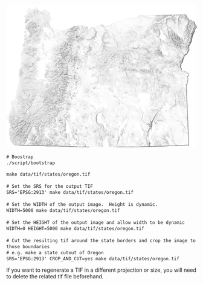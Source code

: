 ![](/static/preview.png)

``` shell
# Boostrap
./script/bootstrap
```

``` shell
make data/tif/states/oregon.tif

# Set the SRS for the output TIF
SRS='EPSG:2913' make data/tif/states/oregon.tif

# Set the WIDTH of the output image.  Height is dynamic.
WIDTH=5000 make data/tif/states/oregon.tif

# Set the HEIGHT of the output image and allow width to be dynamic
WIDTH=0 HEIGHT=5000 make data/tif/states/oregon.tif

# Cut the resulting tif around the state borders and crop the image to those boundaries
# e.g. make a state cutout of Oregon
SRS='EPSG:2913' CROP_AND_CUT=yes make data/tif/states/oregon.tif
```

If you want to regenerate a TIF in a different projection or size, you will need to delete the related tif file beforehand.
